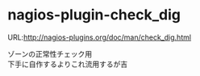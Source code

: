 # nagios-plugin-check_dig
URL:http://nagios-plugins.org/doc/man/check_dig.html

ゾーンの正常性チェック用<br>
下手に自作するよりこれ流用するが吉<br>

